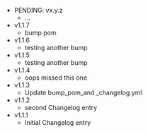 * PENDING: vx.y.z
    * ...
* v1.1.7
    * bump pom
* v1.1.6
    * testing another bump
* v1.1.5
    * testing another bump
* v1.1.4
    * oops missed this one
* v1.1.3
    * Update bump_pom_and _changelog.yml
* v1.1.2
    * second Changelog entry
* v1.1.1
    * Initial Changelog entry

